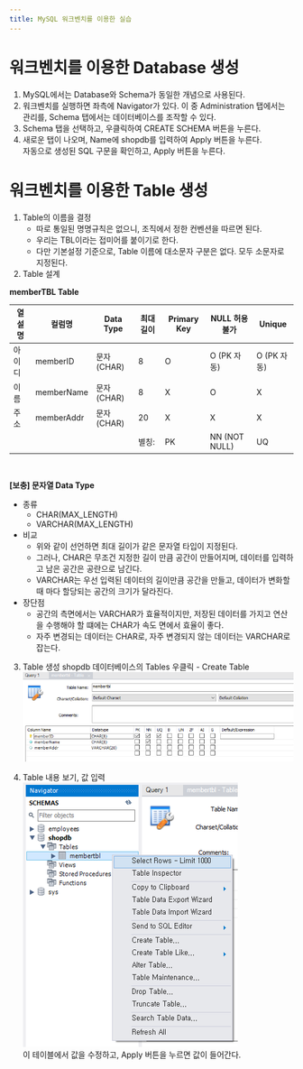 ```yaml
---
title: MySQL 워크벤치를 이용한 실습
---
```


# 워크벤치를 이용한 Database 생성

1. MySQL에서는 Database와 Schema가 동일한 개념으로 사용된다.
2. 워크벤치를 실행하면 좌측에 Navigator가 있다. 이 중 Administration 탭에서는 관리를, Schema 탭에서는 데이터베이스를 조작할 수 있다.
3. Schema 탭을 선택하고, 우클릭하여 CREATE SCHEMA 버튼을 누른다.
4. 새로운 탭이 나오며, Name에 shopdb를 입력하여 Apply 버튼을 누른다.  
자동으로 생성된 SQL 구문을 확인하고, Apply 버튼을 누른다.

# 워크벤치를 이용한 Table 생성
1. Table의 이름을 결정
   - 따로 통일된 명명규칙은 없으니, 조직에서 정한 컨벤션을 따르면 된다.
   - 우리는 TBL이라는 접미어를 붙이기로 한다.
   - 다만 기본설정 기준으로, Table 이름에 대소문자 구분은 없다. 모두 소문자로 지정된다.
2. Table 설계

**memberTBL Table**

|열 설명|컬럼명    |Data Type |최대 길이|Primary Key|NULL 허용 불가|Unique     |
|-------|----------|----------|---------|-----------|--------------|-----------|
|아이디 |memberID  |문자(CHAR)|8        |O          |O (PK 자동)   |O (PK 자동)|
|이름   |memberName|문자(CHAR)|8        |X          |O             |X          |
|주소   |memberAddr|문자(CHAR)|20       |X          |X             |X          |
|       |          |          |별칭:    |PK         |NN (NOT NULL) |UQ         |

&nbsp;

**[보충] 문자열 Data Type**
- 종류
  - CHAR(MAX_LENGTH)
  - VARCHAR(MAX_LENGTH)
- 비교
  - 위와 같이 선언하면 최대 길이가 같은 문자열 타입이 지정된다.
  - 그러나, CHAR은 무조건 지정한 길이 만큼 공간이 만들어지며, 데이터를 입력하고 남은 공간은 공란으로 남긴다.
  - VARCHAR는 우선 입력된 데이터의 길이만큼 공간을 만들고, 데이터가 변화할 때 마다 할당되는 공간의 크기가 달라진다.
- 장단점
  - 공간의 측면에서는 VARCHAR가 효율적이지만, 저장된 데이터를 가지고 연산을 수행해야 할 떄에는 CHAR가 속도 면에서 효율이 좋다.
  - 자주 변경되는 데이터는 CHAR로, 자주 변경되지 않는 데이터는 VARCHAR로 잡는다.

3. Table 생성
shopdb 데이터베이스의 Tables 우클릭 - Create Table  
![Create Table](./Assets/create_table.png)

4. Table 내용 보기, 값 입력
![Select Rows](Assets/select_rows.png)  
이 테이블에서 값을 수정하고, Apply 버튼을 누르면 값이 들어간다.  
